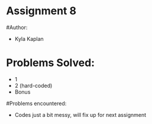 # Assignment 8

#Author:
- Kyla Kaplan

# Problems Solved:
- 1
- 2 (hard-coded)
- Bonus 

#Problems encountered:
- Codes just a bit messy, will fix up for next assignment